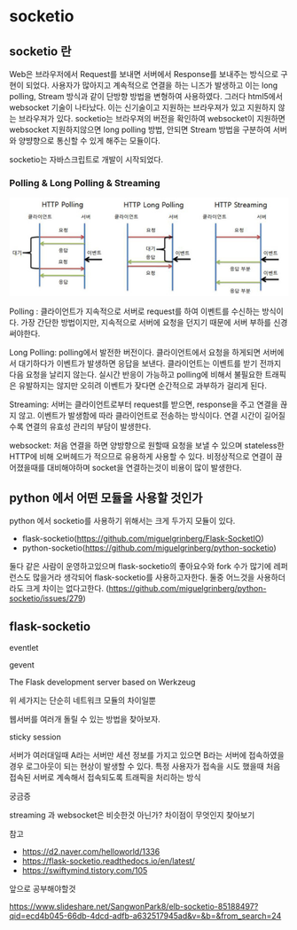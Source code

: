 # socketio



## socketio 란

Web은 브라우저에서 Request를 보내면 서버에서 Response를 보내주는 방식으로 구현이 되었다. 사용자가 많아지고 계속적으로 연결을 하는 니즈가 발생하고 이는 long polling, Stream 방식과 같이 단방향 방법을 변형하여 사용하였다. 
그러다 html5에서 websocket 기술이 나타났다. 이는 신기술이고 지원하는 브라우져가 있고 지원하지 않는 브라우져가 있다.
socketio는 브라우져의 버전을 확인하여 websocket이 지원하면 websocket 지원하지않으면 long polling 방법, 안되면 Stream 방법을 구분하여 서버와 양뱡향으로 통신할 수 있게 해주는 모듈이다. 

socketio는 자바스크립트로 개발이 시작되었다.



### Polling & Long Polling & Streaming

![img](images/Untitled/9903433D5C5EF3C326.jpg)

Polling : 클라이언트가 지속적으로 서버로  request를 하여 이벤트를 수신하는 방식이다. 가장 간단한 방법이지만, 지속적으로 서버에 요청을 던지기 때문에 서버 부하를 신경써야한다.

Long Polling: polling에서 발전한 버전이다. 클라이언트에서 요청을 하게되면 서버에서 대기하다가 이벤트가 발생하면 응답을 보낸다. 클라이언트는 이벤트를 받기 전까지 다음 요청을 날리지 않는다. 
실시간 반응이 가능하고 polling에 비해서 불필요한 트래픽은 유발하지는 않지만 오히려 이벤트가 잦다면 순간적으로 과부하가 걸리게 된다.

Streaming: 서버는 클라이언트로부터 request를 받으면, response을 주고 연결을 끊지 않고. 이벤트가 발생함에 따라 클라이언트로 전송하는 방식이다. 연결 시간이 길어질수록 연결의 유효성 관리의 부담이 발생한다.

websocket: 처음 연결을 하면 양방향으로 원할때 요청을 보낼 수 있으며 stateless한 HTTP에 비해 오버헤드가 적으므로 유용하게 사용할 수 있다. 비정상적으로 연결이 끊어졌을때를 대비해야하며 socket을 연결하는것이 비용이 많이 발생한다. 



## python 에서 어떤 모듈을 사용할 것인가

python 에서 socketio를 사용하기 위해서는 크게 두가지 모듈이 있다. 

- flask-socketio(https://github.com/miguelgrinberg/Flask-SocketIO)
- python-socketio(https://github.com/miguelgrinberg/python-socketio)

둘다 같은 사람이 운영하고있으며 flask-socketio의 좋아요수와 fork 수가 많기에 레퍼런스도 많을거라 생각되어 flask-socketio를 사용하고자한다. 둘중 어느것을 사용하더라도 크게 차이는 없다고한다. (https://github.com/miguelgrinberg/python-socketio/issues/279)



## flask-socketio

eventlet

gevent

The Flask development server based on Werkzeug

위 세가지는 단순히 네트워크 모듈의 차이일뿐



웹서버를 여러개 돌릴 수 있는 방법을 찾아보자.





sticky session


서버가 여러대일때 A라는 서버만 세션 정보를 가지고 있으면 B라는 서버에 접속하였을 경우 로그아웃이 되는 현상이 발생할 수 있다. 
특정 사용자가 접속을 시도 했을때 처음 접속된 서버로 계속해서 접속되도록 트래픽을 처리하는 방식





궁금증

streaming 과 websocket은 비슷한것 아닌가? 차이점이 무엇인지 찾아보기



참고

- https://d2.naver.com/helloworld/1336
- https://flask-socketio.readthedocs.io/en/latest/
- https://swiftymind.tistory.com/105



앞으로 공부해야할것

https://www.slideshare.net/SangwonPark8/elb-socketio-85188497?qid=ecd4b045-66db-4dcd-adfb-a632517945ad&v=&b=&from_search=24